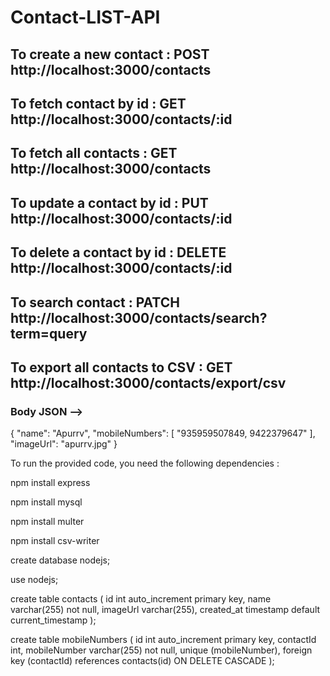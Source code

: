 # Contact-LIST-API


## To create a new contact : POST http://localhost:3000/contacts
## To fetch contact by id : GET http://localhost:3000/contacts/:id
## To fetch all contacts : GET http://localhost:3000/contacts
## To update a contact by id : PUT http://localhost:3000/contacts/:id
## To delete a contact by id : DELETE http://localhost:3000/contacts/:id
## To search contact : PATCH http://localhost:3000/contacts/search?term=query
## To export all contacts to CSV : GET http://localhost:3000/contacts/export/csv


### Body JSON -->


{
    "name": "Apurrv",
    "mobileNumbers": [
        "935959507849, 9422379647"
    ],
    "imageUrl": "apurrv.jpg"
}



To run the provided code, you need the following dependencies :

npm install express

npm install mysql

npm install multer

npm install csv-writer



create database nodejs;

use nodejs;

create table contacts (
    id int auto_increment primary key,
    name varchar(255) not null,
    imageUrl varchar(255),
    created_at timestamp default current_timestamp
);

create table mobileNumbers (
    id int auto_increment primary key,
    contactId int,
    mobileNumber varchar(255) not null,
    unique (mobileNumber),
    foreign key (contactId) references contacts(id) ON DELETE CASCADE
);
